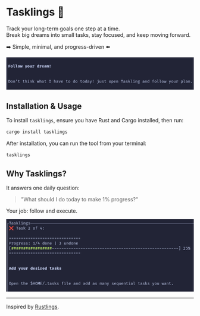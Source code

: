 # Tasklings 🐣
Track your long-term goals one step at a time.  
Break big dreams into small tasks, stay focused, and keep moving forward.

➡️ Simple, minimal, and progress-driven ⬅️  


![tasklings onboarding image](./res/3.png)

## Installation & Usage

To install `tasklings`, ensure you have Rust and Cargo installed, then run:

```bash
cargo install tasklings
```

After installation, you can run the tool from your terminal:

```bash
tasklings
```

## Why Tasklings?

It answers one daily question:  
> "What should I do today to make 1% progress?"


Your job: follow and execute.  


![tasklings onboarding image 3](./res/2.png)

--- 

Inspired by [Rustlings](https://github.com/rust-lang/rustlings).